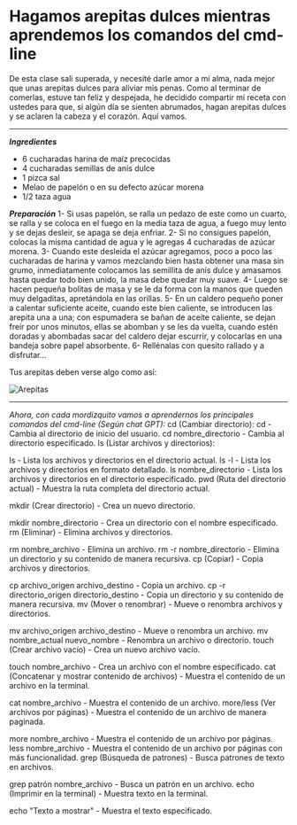 # Hagamos arepitas dulces mientras aprendemos los comandos del cmd- line

De esta clase sali superada, y necesité darle amor a mi alma, nada mejor que unas arepitas dulces para aliviar mis penas. 
Como al terminar de comerlas, estuve tan feliz y despejada, he decidido compartir mi receta con ustedes para que, si algún día se sienten abrumados, hagan arepitas dulces y se
aclaren la cabeza y el corazón. Aquí vamos.

*******************************************************************************************************************************************************

***Ingredientes***
- 6 cucharadas harina de maíz precocidas
- 4 cucharadas semillas de anís dulce
- 1 pizca sal
- Melao de papelón o en su defecto azúcar morena
- 1/2 taza agua

***Preparación***
1- Si usas papelón, se ralla un pedazo de este como un cuarto, se ralla y se coloca en el fuego en la media taza de agua, a fuego muy lento y se dejas desleir, se apaga se deja enfriar.
2- Si no consigues papelón, colocas la misma cantidad de agua y le agregas 4 cucharadas de azúcar morena.
3- Cuando este desleida el azúcar agregamos, poco a poco las cucharadas de harina y vamos mezclando bien hasta obtener una masa sin grumo, inmediatamente colocamos las semillita de anís dulce y amasamos hasta quedar todo bien unido, la masa debe quedar muy suave.
4- Luego se hacen pequeña bolitas de masa y se le da forma con la manos que queden muy delgaditas, apretándola en las orillas.
5- En un caldero pequeño poner a calentar suficiente aceite, cuando este bien caliente, se introducen las arepita una a una; con espumadera se bañan de aceite caliente, se dejan freír por unos minutos, ellas se abomban y se les da vuelta, cuando estén doradas y abombadas sacar del caldero dejar escurrir, y colocarlas en una bandeja sobre papel absorbente.
6- Rellénalas con quesito rallado y a disfrutar... 

Tus arepitas deben verse algo como así:

![Arepitas](https://github.com/majoperdomo/CommandLine/assets/141275874/d7bcb3c7-d903-4ef9-9332-d7baca5acf20)

*******************************************************************************************************************************************************

*Ahora, con cada mordizquito vamos a aprendernos los principales comandos del cmd-line (Según chat GPT):*
cd (Cambiar directorio):
cd - Cambia al directorio de inicio del usuario.
cd nombre_directorio - Cambia al directorio especificado.
ls (Listar archivos y directorios):

ls - Lista los archivos y directorios en el directorio actual.
ls -l - Lista los archivos y directorios en formato detallado.
ls nombre_directorio - Lista los archivos y directorios en el directorio especificado.
pwd (Ruta del directorio actual) - Muestra la ruta completa del directorio actual.

mkdir (Crear directorio) - Crea un nuevo directorio.

mkdir nombre_directorio - Crea un directorio con el nombre especificado.
rm (Eliminar) - Elimina archivos y directorios.

rm nombre_archivo - Elimina un archivo.
rm -r nombre_directorio - Elimina un directorio y su contenido de manera recursiva.
cp (Copiar) - Copia archivos y directorios.

cp archivo_origen archivo_destino - Copia un archivo.
cp -r directorio_origen directorio_destino - Copia un directorio y su contenido de manera recursiva.
mv (Mover o renombrar) - Mueve o renombra archivos y directorios.

mv archivo_origen archivo_destino - Mueve o renombra un archivo.
mv nombre_actual nuevo_nombre - Renombra un archivo o directorio.
touch (Crear archivo vacío) - Crea un nuevo archivo vacío.

touch nombre_archivo - Crea un archivo con el nombre especificado.
cat (Concatenar y mostrar contenido de archivos) - Muestra el contenido de un archivo en la terminal.

cat nombre_archivo - Muestra el contenido de un archivo.
more/less (Ver archivos por páginas) - Muestra el contenido de un archivo de manera paginada.

more nombre_archivo - Muestra el contenido de un archivo por páginas.
less nombre_archivo - Muestra el contenido de un archivo por páginas con más funcionalidad.
grep (Búsqueda de patrones) - Busca patrones de texto en archivos.

grep patrón nombre_archivo - Busca un patrón en un archivo.
echo (Imprimir en la terminal) - Muestra texto en la terminal.

echo "Texto a mostrar" - Muestra el texto especificado.







